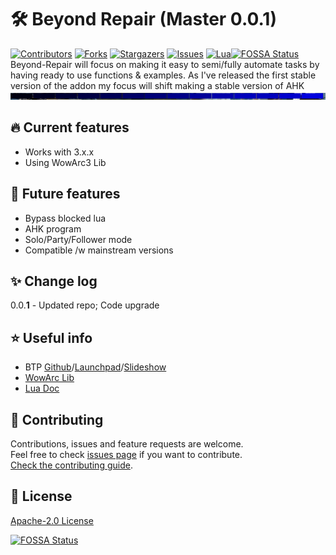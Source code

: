 # 🛠️ Beyond Repair (Master 0.0.1)
[![Contributors][contributors-shield]][contributors-url]
[![Forks][forks-shield]][forks-url]
[![Stargazers][stars-shield]][stars-url]
[![Issues][issues-shield]][issues-url]
[![Lua][lua-shield]][lua-url][![FOSSA Status](https://app.fossa.com/api/projects/git%2Bgithub.com%2Fnizonrox%2FBeyond-Repair.svg?type=shield)](https://app.fossa.com/projects/git%2Bgithub.com%2Fnizonrox%2FBeyond-Repair?ref=badge_shield)
<br/>
Beyond-Repair will focus on making it easy to semi/fully automate tasks by having ready to use functions & examples.
As I've released the first stable version of the addon my focus will shift making a stable version of AHK
![Frame screenie](./Misc/frames.png?raw=true "Frames screenshot")

## 🔥 Current features
* Works with 3.x.x 
* Using WowArc3 Lib

## 🚀 Future features
* Bypass blocked lua
* AHK program
* Solo/Party/Follower mode
* Compatible /w mainstream versions

## ✨ Change log
0.0.**1** - Updated repo; Code upgrade<br/>

## ⭐️ Useful info
* BTP [Github](https://github.com/godsflaw/btp)/[Launchpad](https://launchpad.net/btp)/[Slideshow](./Misc/defconslideshow.pdf)<br/>
* [WowArc Lib](https://www.wowace.com/projects/ace3)<br/>
* [Lua Doc](https://www.lua.org/pil/contents.html)<br/>

## 🤝 Contributing
Contributions, issues and feature requests are welcome.<br/>
Feel free to check [issues page](https://github.com/nizonrox/Beyond-Repair/issues) if you want to contribute.<br/>
[Check the contributing guide](./CONTRIBUTING.md).<br/>

## 📝 License
[Apache-2.0 License](./LICENSE)

[contributors-shield]: https://img.shields.io/github/contributors/nizonrox/Beyond-Repair.svg?style=for-the-badge
[contributors-url]: https://github.com/nizonrox/Beyond-Repair/graphs/contributors
[forks-shield]: https://img.shields.io/github/forks/nizonrox/Beyond-Repair.svg?style=for-the-badge
[forks-url]: https://github.com/nizonrox/Beyond-Repair/network/members
[stars-shield]: https://img.shields.io/github/stars/nizonrox/Beyond-Repair.svg?style=for-the-badge
[stars-url]: https://github.com/nizonrox/Beyond-Repair/stargazers
[issues-shield]: https://img.shields.io/github/issues/nizonrox/Beyond-Repair.svg?style=for-the-badge
[issues-url]: https://github.com/nizonrox/Beyond-Repair/issues
[lua-shield]: https://img.shields.io/badge/Lua-2C2D72?style=for-the-badge&logo=lua&logoColor=white
[lua-url]: https://www.lua.org/cgi-bin/demo


[![FOSSA Status](https://app.fossa.com/api/projects/git%2Bgithub.com%2Fnizonrox%2FBeyond-Repair.svg?type=large)](https://app.fossa.com/projects/git%2Bgithub.com%2Fnizonrox%2FBeyond-Repair?ref=badge_large)